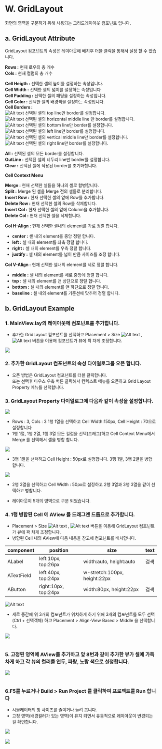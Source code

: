 
# W. GridLayout
화면의 영역을 구분하기 위해 사용되는 그리드레이아웃 컴포넌트 입니다.

## a. GridLayout Attribute

GridLayout 컴포넌트의 속성은 레이아웃에 배치후 더블 클릭을 통해서 설정 할 수 있습니다.

**Rows  :** 현재 로우의 총 개수<br>
**Cols  :** 현재 컬럼의 총 개수<br>

**Cell Heigth  :** 선택한 셀의 높이를 설정하는 속성입니다.<br>
**Cell Width  :** 선택한 셀의 넓이를 설정하는 속성입니다<br>
**Cell Padding  :** 선택한 셀의 패딩을 설정하는 속성입니다.<br>
**Cell Color :**  선택한 셀의 배경색을 설정하는 속성입니다.<br>
**Cell Borders :** <br>
 ![Alt text](./img/glo1.png) 선택된 셀의 top line만 border를 설정합니다.<br>
 ![Alt text](./img/glo2.png) 선택된 셀의 horizontal middle line 만 border를 설정합니다.<br>
 ![Alt text](./img/glo3.png) 선택된 셀의 bottom line만 border를 설정합니다.<br>
 ![Alt text](./img/glo4.png) 선택된 셀의 left line만 border를 설정합니다.<br>
 ![Alt text](./img/glo5.png) 선택된 셀의 vertical middle line만 border를 설정합니다.<br>
 ![Alt text](./img/glo6.png) 선택된 셀의 right line만 border를 설정합니다.<br>
 
**All  :** 선택된 셀의 모든 border를 설정합니다.<br>
**OutLine  :** 선택된 셀의 테두리 line만 border를 설정합니다.<br>
**Clear  :** 선택된 셀에 적용된 border를 초기화합니다.<br>

**Cell Context Menu**

**Merge  :** 현재 선택한 셀들을 하나의 셀로 합병합니다.<br>
**Split  :** Merge 된 셀을 Merge 전의 셀들로 분리합니다.<br>
**Insert Row :**  현재 선택한 셀의 앞에 Row를 추가합니다.<br>
**Delete Row :** 현재 선택한 셀의 Row를 삭제합니다.<br>
**Insert Col  :** 현재 선택한 셀의 앞에 Column을 추가합니다.<br>
**Delete Col :**  현재 선택한 셀을 삭제합니다.<br>

**Col H-Align :**  현재 선택한 셀내의 element를 가로 정렬 합니다.

* **center :**  셀 내의 element를 중앙 정렬 합니다.
* **left :**  셀 내의 element를 좌측 정렬 합니다.
* **right  :** 셀 내의 element를 우측 정렬 합니다.
* **justify  :** 셀 내의 element를 넓이 만큼 사이즈를 조정 합니다.

**Col V-Align :**  현재 선택한 셀내의 element를 세로 정렬 합니다.

* **middle :**  셀 내의 element를 세로 중앙에 정렬 합니다.
* **top  :** 셀 내의 element를 맨 상단으로 정렬 합니다.
* **bottom :**  셀 내의 element를 맨 하단으로 정렬 합니다.
* **baseline :**  셀 내의 element를 기준선에 맞추어 정렬 합니다.

## b. GridLayout Example

### 1. MainView.lay의 레이아웃에 컴포넌트를 추가합니다.<br>

 * 추가한 GridLayout 컴포넌트를 선택하고 Placement > Size ![Alt text](./img/image-1.png) , ![Alt text](./img/image-2.png)  버튼을 이용해 컴포넌트가 뷰에 꽉 차게 조정합니다.

<img src="./img/gridlayout1.png"><br>

### 2. 추가한 GridLayout 컴포넌트의 속성 다이얼로그를 오픈 합니다.
* 오픈 방법은 GridLayout 컴포넌트를 더블 클릭합니다.<br>
또는 선택후 마우스 우측 버튼 클릭해서 컨텍스트 메뉴를 오픈하고 Grid Layout Property 메뉴를 선택합니다.

### 3. GridLayout Property 다이얼로그에 다음과 같이 속성을 설정합니다.

<img src="./img/gridlayout5.png"><br>
*  Rows : 3, Cols : 3
1행 1열을 선택하고 Cell Width:150px, Cell Height : 70으로 설정합니다<br>
* 1행 1열, 1행 2열, 1행 3열 모든 컬럼을 선택(드래그)하고 Cell Context Menu에서 Merge 를 선택해서 셀을 병합 합니다.

<img src="./img/gridlayout2.png" ><br>
* 3행 1열을 선택하고 Cell Height : 50px로 설정합니다. 3행 1열, 3행 2열을 병합 합니다.


<img src="./img/gridlayout3.png" ><br>
* 2행 3열을 선택하고 Cell Width : 50px로 설정하고 2행 3열과 3행 3열을 같이 선택하고 병합니다.

* 레이아웃이 5개의 영역으로 구분 되었습니다.

### 4. 1행 병합된 Cell 에 AView 를 드래그앤 드롭으로 추가합니다. 
* Placement > Size ![Alt text](./img/image-1.png) , ![Alt text](./img/image-2.png)  버튼을 이용해 GridLayout 컴포넌트가 뷰에 꽉 차게 조정합니다.<br>
* 병합된 Cell 내의 AView에 다음 내용을 참고해 컴포넌트를 배치합니다.<br>

|component|position|size|text|
|------|---|---|---|
|ALabel|left:10px, top:26px	|width:auto, height:auto|검색|
|ATextField|left:40px, top:24px|w-stretch:100px, height:22px||
|AButton|right:10px, top:24px|width:80px, height:22px|검색|

![Alt text](./img/glo7.png)


* 세로 중간에 위 3개의 컴포넌트가 위치하게 하기 위해 3개의 컴포넌트를 모두 선택(Ctrl + 선택객체) 하고 Placement > Align-View Based > Middle 을 선택합니다.

<img src="./img/gridlayout6.png"><br>
<br>

### 5. 고정된 영역에 AView를 추가하고 앞 8번과 같이 추가한 뷰가 셀에 가득차게 하고 각 뷰의 컬러를 연두, 파랑, 노랑 색으로 설정합니다.
<img src="./img/gridlayout7.png"><br>
<br>

### 6.F5를 누르거나 Build > Run Project 를 클릭하여 프로젝트를 Run 합니다
* 시뮬레이터의 창 사이즈를 줄이거나 늘려 봅니다.<br>
* 고정 영역(배경컬러가 있는 영역)이 유지 되면서 유동적으로 레이아웃이 변경되는 걸 확인합니다.

<img src="./img/gridlayout8.png" ><br>
<br>
<img src="./img/gridlayout9.png"><br>
<br>